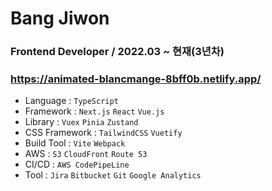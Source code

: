 # Bang Jiwon

### Frontend Developer / 2022.03 ~ 현재(3년차)
### https://animated-blancmange-8bff0b.netlify.app/

- Language : `TypeScript`
- Framework : `Next.js` `React` `Vue.js` 
- Library : `Vuex` `Pinia` `Zustand`
- CSS Framework : `TailwindCSS` `Vuetify`
- Build Tool : `Vite` `Webpack`
- AWS : `S3` `CloudFront` `Route 53`
- CI/CD : `AWS CodePipeLine`
- Tool : `Jira` `Bitbucket` `Git` `Google Analytics`
